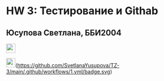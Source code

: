 
# HW 3: Тестирование и Githab
## Юсупова Светлана, ББИ2004

[<img src="https://s18955.pcdn.co/wp-content/uploads/2018/02/github.png" width="25"/>](https://rawcdn.githack.com/alexa0o/testrepo2/199f4415dcbb7e3327381b2d418eacfaea659927/README.md)

[<img src="https://s18955.pcdn.co/wp-content/uploads/2018/02/github.png" width="25"/>](https://raw.githack.com/SvetlanaYusupova/TZ-3/main/.github/workflows/1.yml)(https://github.com/SvetlanaYusupova/TZ-3/main/.github/workflows/1.yml/badge.svg)

